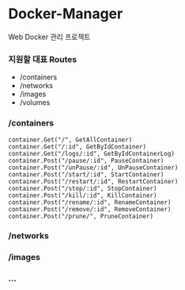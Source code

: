 # Docker-Manager

Web Docker 관리 프로젝트

### 지원할 대표 Routes
* /containers
* /networks
* /images
* /volumes

### /containers
	container.Get("/", GetAllContainer)
	container.Get("/:id", GetByIdContainer)
	container.Get("/logs/:id", GetByIdContainerLog)
	container.Post("/pause/:id", PauseContainer)
	container.Post("/unPause/:id", UnPauseContainer)
	container.Post("/start/:id", StartContainer)
	container.Post("/restart/:id", RestartContainer)
	container.Post("/stop/:id", StopContainer)
	container.Post("/kill/:id", KillContainer)
	container.Post("/rename/:id", RenameContainer)
	container.Post("/remove/:id", RemoveContainer)
	container.Post("/prune/", PruneContainer)

### /networks

### /images

### ...